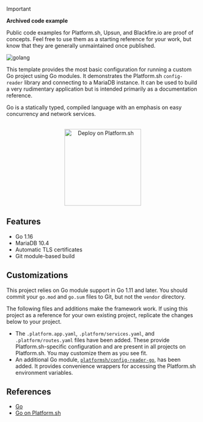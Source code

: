 > [!IMPORTANT]
> **Archived code example**
>
> Public code examples for Platform.sh, Upsun, and Blackfire.io are proof of concepts.
> Feel free to use them as a starting reference for your work, but know that they are generally unmaintained once published.

![golang](https://socialify.git.ci/platformsh/golang/image?description=1&descriptionEditable=%E2%9A%97%EF%B8%8F%20Deploy%20often.%20%F0%9F%9A%80%20Deploy%20Friday!&font=Jost&language=1&logo=https%3A%2F%2Fplatform.sh%2Fplatform-logos%2Ficons%2Fwhite%2FPlatformsh_Icon_white.svg&name=1&owner=1&pattern=Solid&theme=Dark)

This template provides the most basic configuration for running a custom Go project using Go modules.  It demonstrates the Platform.sh `config-reader` library and connecting to a MariaDB instance.  It can be used to build a very rudimentary application but is intended primarily as a documentation reference.

Go is a statically typed, compiled language with an emphasis on easy concurrency and network services.

<p align="center">
    <br/>
<a href="https://console.platform.sh/projects/create-project?template=https://github.com/platformsh/golang.git&utm_content=golang&utm_source=github&utm_medium=button&utm_campaign=deploy_on_platform">
    <img src="https://platform.sh/images/deploy/lg-blue.svg" alt="Deploy on Platform.sh" width="200px" />
</a>
</p>

## Features

* Go 1.16
* MariaDB 10.4
* Automatic TLS certificates
* Git module-based build

## Customizations

This project relies on Go module support in Go 1.11 and later.  You should commit your `go.mod` and `go.sum` files to Git, but not the `vendor` directory.

The following files and additions make the framework work.  If using this project as a reference for your own existing project, replicate the changes below to your project.

* The `.platform.app.yaml`, `.platform/services.yaml`, and `.platform/routes.yaml` files have been added.  These provide Platform.sh-specific configuration and are present in all projects on Platform.sh.  You may customize them as you see fit.
* An additional Go module, [`platformsh/config-reader-go`](https://github.com/platformsh/config-reader-go), has been added.  It provides convenience wrappers for accessing the Platform.sh environment variables.

## References

* [Go](https://golang.org/)
* [Go on Platform.sh](https://docs.platform.sh/languages/go.html)
